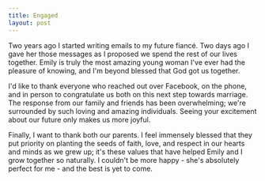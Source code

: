 ```yaml
---
title: Engaged
layout: post
---
```


Two years ago I started writing emails to my future fiancé. Two days ago I gave her those messages as I proposed we spend the rest of our lives together. Emily is truly the most amazing young woman I've ever had the pleasure of knowing, and I'm beyond blessed that God got us together.

<!-- more -->

I'd like to thank everyone who reached out over Facebook, on the phone, and in person to congratulate us both on this next step towards marriage. The response from our family and friends has been overwhelming; we're surrounded by such loving and amazing individuals. Seeing your excitement about our future only makes us more joyful.

Finally, I want to thank both our parents. I feel immensely blessed that they put priority on planting the seeds of faith, love, and respect in our hearts and minds as we grew up; it's these values that have helped Emily and I grow together so naturally. I couldn't be more happy - she's absolutely perfect for me - and the best is yet to come.